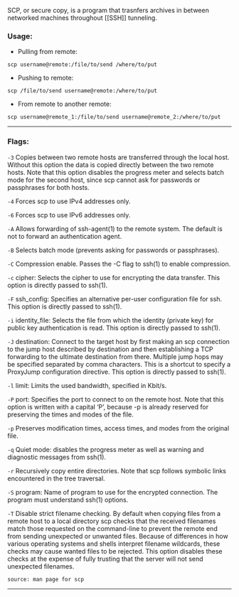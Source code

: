 SCP, or secure copy, is a program that trasnfers archives in between networked machines throughout [[SSH]] tunneling.

### Usage:
- Pulling from remote:
```
scp username@remote:/file/to/send /where/to/put
```
- Pushing to remote:
```
scp /file/to/send username@remote:/where/to/put
```
- From remote to another remote:
```
scp username@remote_1:/file/to/send username@remote_2:/where/to/put
```
---
### Flags:
`-3`    Copies between two remote hosts are transferred through the local host.  Without this option the data is copied directly between the two remote hosts.  Note that this option disables the progress meter and selects batch mode for the second host, since scp cannot ask for passwords or passphrases for both hosts.

`-4`    Forces scp to use IPv4 addresses only.

`-6`    Forces scp to use IPv6 addresses only.

`-A`    Allows forwarding of ssh-agent(1) to the remote system.  The default is not to forward an authentication agent.

`-B`    Selects batch mode (prevents asking for passwords or passphrases).

`-C`    Compression enable.  Passes the -C flag to ssh(1) to enable compression.

`-c`    cipher: Selects the cipher to use for encrypting the data transfer.  This option is directly passed to ssh(1).

`-F`    ssh_config: Specifies an alternative per-user configuration file for ssh.  This option is directly passed to ssh(1).

`-i`    identity_file: Selects the file from which the identity (private key) for public key authentication is read.  This option is directly passed to ssh(1).

`-J`    destination: Connect to the target host by first making an scp connection to the jump host described by destination and then establishing a TCP forwarding to the ultimate destination from there.  Multiple jump hops may be specified separated by comma characters.  This is a shortcut to specify a ProxyJump configuration directive. This option is directly passed to ssh(1).

`-l`    limit: Limits the used bandwidth, specified in Kbit/s.

`-P`    port: Specifies the port to connect to on the remote host.  Note that this option is written with a capital ‘P’, because -p is already reserved for preserving the times and modes of the file.

`-p`    Preserves modification times, access times, and modes from the original file.

`-q`     Quiet mode: disables the progress meter as well as warning and diagnostic messages from ssh(1).

`-r`    Recursively copy entire directories.  Note that scp follows symbolic links encountered in the tree traversal.

`-S`    program: Name of program to use for the encrypted connection.  The program must understand ssh(1) options.

`-T`    Disable strict filename checking.  By default when copying files from a remote host to a local directory scp checks that the received filenames match those requested on the command-line to prevent the remote end from sending unexpected or unwanted files.  Because of differences in how various operating systems and shells interpret filename wildcards, these checks may cause wanted files to be rejected.  This option disables these checks at the expense of fully trusting that the server will not send unexpected filenames.

`source: man page for scp`

---